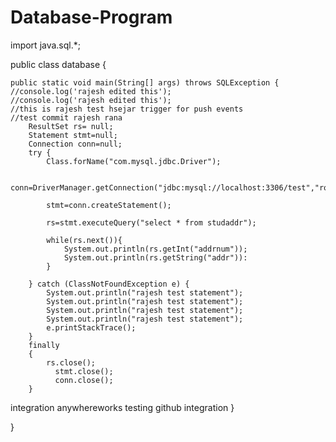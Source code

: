 # Database-Program
import  java.sql.*;

public class database {
	
	public static void main(String[] args) throws SQLException {
	//console.log('rajesh edited this');
	//console.log('rajesh edited this');
	//this is rajesh test hsejar trigger for push events
	//test commit rajesh rana
		ResultSet rs= null;
		Statement stmt=null;
		Connection conn=null;
		try {
			Class.forName("com.mysql.jdbc.Driver");
		
			conn=DriverManager.getConnection("jdbc:mysql://localhost:3306/test","root","test");
			
			stmt=conn.createStatement();
			
			rs=stmt.executeQuery("select * from studaddr");
			
			while(rs.next()){
				System.out.println(rs.getInt("addrnum"));
				System.out.println(rs.getString("addr")):
			}
			
		} catch (ClassNotFoundException e) {
			System.out.println("rajesh test statement");
			System.out.println("rajesh test statement");
			System.out.println("rajesh test statement");
			System.out.println("rajesh test statement");
			e.printStackTrace();
		}
		finally
		{
			rs.close();
		      stmt.close();
		      conn.close();
		}
		
integration anywhereworks testing github integration
	}

}


